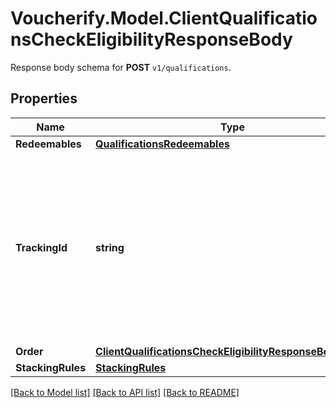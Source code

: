 # Voucherify.Model.ClientQualificationsCheckEligibilityResponseBody
Response body schema for **POST** `v1/qualifications`.

## Properties

Name | Type | Description | Notes
------------ | ------------- | ------------- | -------------
**Redeemables** | [**QualificationsRedeemables**](QualificationsRedeemables.md) |  | [optional] 
**TrackingId** | **string** | This identifier is generated during voucher qualification based on your internal id (e.g., email, database ID). This is a hashed customer source ID. | [optional] 
**Order** | [**ClientQualificationsCheckEligibilityResponseBodyOrder**](ClientQualificationsCheckEligibilityResponseBodyOrder.md) |  | [optional] 
**StackingRules** | [**StackingRules**](StackingRules.md) |  | [optional] 

[[Back to Model list]](../../README.md#documentation-for-models) [[Back to API list]](../../README.md#documentation-for-api-endpoints) [[Back to README]](../../README.md)

